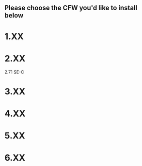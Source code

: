 ## Please choose the CFW you'd like to install below

# 1.XX

# 2.XX

2.71 SE-C

# 3.XX

# 4.XX

# 5.XX

# 6.XX

